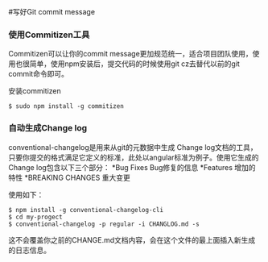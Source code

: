 #写好Git commit message

### 使用Commitizen工具
Commitizen可以让你的commit message更加规范统一，适合项目团队使用，使用也很简单，使用npm安装后，提交代码的时候使用git cz去替代以前的git commit命令即可。

安装commitizen
``` shell
$ sudo npm install -g commitizen
```

### 自动生成Change log
conventional-changelog是用来从git的元数据中生成 Change log文档的工具，只要你提交的格式满足它定义的标准，此处以angular标准为例子。使用它生成的Change log包含以下三个部分：
*Bug Fixes Bug修复的信息
*Features 增加的特性
*BREAKING CHANGES 重大变更

使用如下：
``` shell
$ npm install -g conventional-changelog-cli
$ cd my-progect
$ conventional-changelog -p regular -i CHANGLOG.md -s
```
这不会覆盖你之前的CHANGE.md文档内容，会在这个文件的最上面插入新生成的日志信息。
